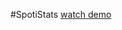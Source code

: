 #SpotiStats
[watch demo]([https://github.com/twoja-nazwa-uzytkownika/nazwa-repozytorium](https://www.youtube.com/shorts/rYEuFm6o-A8))
